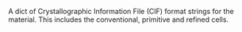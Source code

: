 A dict of Crystallographic Information File (CIF) format strings for the material. This includes the conventional, primitive and refined cells.